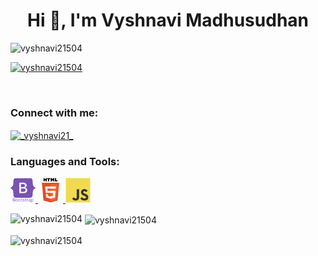 <h1 align="center">Hi 👋, I'm Vyshnavi Madhusudhan</h1>
<p align="left"> <img src="https://komarev.com/ghpvc/?username=vyshnavi21504&label=Profile%20views&color=0e75b6&style=flat" alt="vyshnavi21504" /> </p>

<p align="left"> <a href="https://github.com/ryo-ma/github-profile-trophy"><img src="https://github-profile-trophy.vercel.app/?username=vyshnavi21504" alt="vyshnavi21504" /></a> </p>

<p align="left"> <a href="https://twitter.com/" target="blank"><img src="https://img.shields.io/twitter/follow/?logo=twitter&style=for-the-badge" alt="" /></a> </p>

<h3 align="left">Connect with me:</h3>
<p align="left">
<a href="https://instagram.com/_vyshnavi21_" target="blank"><img align="center" src="https://raw.githubusercontent.com/rahuldkjain/github-profile-readme-generator/master/src/images/icons/Social/instagram.svg" alt="_vyshnavi21_" height="30" width="40" /></a>
</p>

<h3 align="left">Languages and Tools:</h3>
<p align="left"> <a href="https://getbootstrap.com" target="_blank" rel="noreferrer"> <img src="https://raw.githubusercontent.com/devicons/devicon/master/icons/bootstrap/bootstrap-plain-wordmark.svg" alt="bootstrap" width="40" height="40"/> </a> <a href="https://www.w3.org/html/" target="_blank" rel="noreferrer"> <img src="https://raw.githubusercontent.com/devicons/devicon/master/icons/html5/html5-original-wordmark.svg" alt="html5" width="40" height="40"/> </a> <a href="https://developer.mozilla.org/en-US/docs/Web/JavaScript" target="_blank" rel="noreferrer"> <img src="https://raw.githubusercontent.com/devicons/devicon/master/icons/javascript/javascript-original.svg" alt="javascript" width="40" height="40"/> </a> </p>

<p><img align="left" src="https://github-readme-stats.vercel.app/api/top-langs?username=vyshnavi21504&show_icons=true&locale=en&layout=compact" alt="vyshnavi21504" /></p>

<p>&nbsp;<img align="center" src="https://github-readme-stats.vercel.app/api?username=vyshnavi21504&show_icons=true&locale=en" alt="vyshnavi21504" /></p>

<p><img align="center" src="https://github-readme-streak-stats.herokuapp.com/?user=vyshnavi21504&" alt="vyshnavi21504" /></p>
